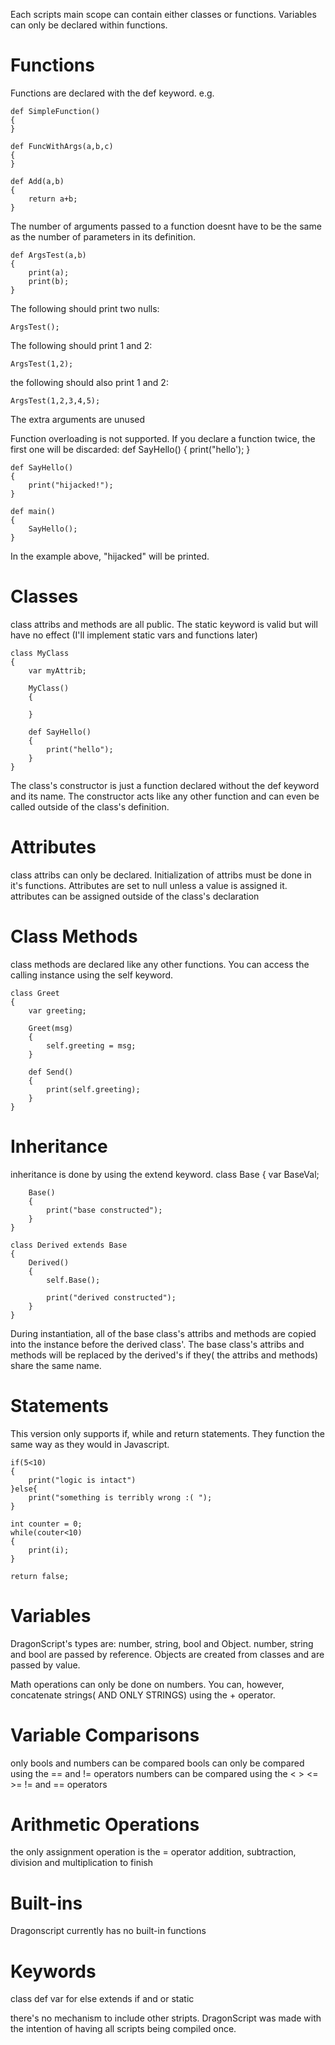 Each scripts main scope can contain either classes or functions. Variables can only be declared within functions.

Functions
=========

Functions are declared with the def  keyword.
e.g.

	def SimpleFunction()
	{
	}

	def FuncWithArgs(a,b,c)
	{
	}

	def Add(a,b)
	{
	    return a+b;
	}

The number of arguments passed to a function doesnt have to be the same as the number of parameters in its definition.

	def ArgsTest(a,b)
	{
	    print(a);
	    print(b);
	}

The following should print two nulls:

	ArgsTest();

The following should print 1 and 2:

	ArgsTest(1,2);

the following should also print 1 and 2:

	ArgsTest(1,2,3,4,5);

The extra arguments are unused

Function overloading is not supported. If you declare a function twice, the first one will be discarded:
	def SayHello()
	{
	    print("hello');
	}

	def SayHello()
	{
	    print("hijacked!");
	}

	def main()
	{
	    SayHello();
	}

In the example above, "hijacked" will be printed.

Classes
=======

class attribs and methods are all public. The static keyword is valid but will have no effect (I'll implement static vars and functions later)

	class MyClass
	{
		var myAttrib;
	
		MyClass()
		{
	
		}
	
		def SayHello()
		{
			print("hello");
		}
	}

The class's constructor is just a function declared without the def keyword and its name. The constructor acts like any other function and can even be called outside of the class's definition.

Attributes
==========

class attribs can only be declared. Initialization of attribs must be done in it's functions. Attributes are set to null unless a value is assigned it.
attributes can be assigned outside of the class's declaration

Class Methods
===============

class methods are declared like any other functions. You can access the calling instance using the self keyword.

	class Greet
	{
		var greeting;

		Greet(msg)
		{
			self.greeting = msg;
		}

		def Send()
		{
			print(self.greeting);
		}
	}


Inheritance
===========

inheritance is done by using the extend keyword.
	class Base
	{
		var BaseVal;

		Base()
		{
			print("base constructed");
		}
	}

	class Derived extends Base
	{
		Derived()
		{
			self.Base();

			print("derived constructed");
		}
	}

During instantiation, all of the base class's attribs and methods are copied into the instance before the derived class'. The base class's attribs and methods will be replaced by the derived's if they( the attribs and methods) share the same name.

Statements
==========

This version only supports if, while and return statements. They function the same way as they would in Javascript.

	if(5<10)
	{
		print("logic is intact")
	}else{
		print("something is terribly wrong :( ");
	}

	int counter = 0;
	while(couter<10)
	{
		print(i);
	}

	return false;

Variables
=========

DragonScript's types are: number, string, bool and Object.
number, string and bool are passed by reference. Objects are created from classes and are passed by value.

Math operations can only be done on numbers. You can, however, concatenate strings( AND ONLY STRINGS) using the + operator.

Variable Comparisons
====================

only bools and numbers can be compared
bools can only be compared using the == and != operators
numbers can be compared using the < > <= >= != and == operators

Arithmetic Operations
=====================
the only assignment operation is the = operator
addition, subtraction, division and multiplication
to finish

Built-ins
=========
Dragonscript currently has no built-in functions

Keywords
========
class def var for else extends if and or static


there's no mechanism to include other stripts. DragonScript was made with the intention of having all scripts being compiled once.

